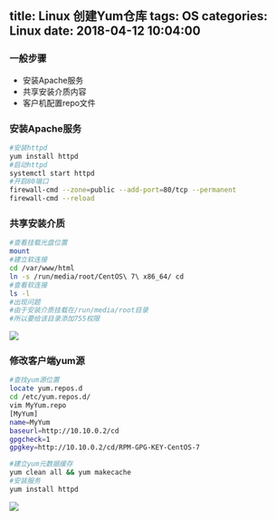title: Linux 创建Yum仓库
tags: OS
categories: Linux
date: 2018-04-12 10:04:00
---
### 一般步骤
* 安装Apache服务
* 共享安装介质内容
* 客户机配置repo文件
<!-- more -->
### 安装Apache服务
```bash
#安装httpd
yum install httpd
#启动httpd
systemctl start httpd
#开启80端口
firewall-cmd --zone=public --add-port=80/tcp --permanent
firewall-cmd --reload
```

### 共享安装介质
```bash
#查看挂载光盘位置
mount
#建立软连接
cd /var/www/html
ln -s /run/media/root/CentOS\ 7\ x86_64/ cd
#查看软连接
ls -l
#出现问题
#由于安装介质挂载在/run/media/root目录
#所以要给该目录添加755权限
```
![](https://ws1.sinaimg.cn/large/006Xrlj6gy1fq9og6hendj30ii0epab1.jpg)

### 修改客户端yum源
```bash
#查找yum源位置
locate yum.repos.d
cd /etc/yum.repos.d/
vim MyYum.repo
[MyYum]
name=MyYum
baseurl=http://10.10.0.2/cd
gpgcheck=1
gpgkey=http://10.10.0.2/cd/RPM-GPG-KEY-CentOS-7

#建立yum元数据缓存
yum clean all && yum makecache
#安装服务
yum install httpd
```
![](https://ws1.sinaimg.cn/large/006Xrlj6gy1fq9orv1nrrj30tc07hwfk.jpg)

